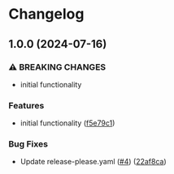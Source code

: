 # Changelog

## 1.0.0 (2024-07-16)


### ⚠ BREAKING CHANGES

* initial functionality

### Features

* initial functionality ([f5e79c1](https://github.com/prefapp/action-build-images-summary-update/commit/f5e79c1602bfe684bfc3bc2d6f485355d06e0a0f))


### Bug Fixes

* Update release-please.yaml ([#4](https://github.com/prefapp/action-build-images-summary-update/issues/4)) ([22af8ca](https://github.com/prefapp/action-build-images-summary-update/commit/22af8caac10773bedcf23173d47dcab984e05a47))
